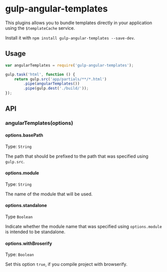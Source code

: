 # gulp-angular-templates

This plugins allows you to bundle templates directly in your application using the ```$templateCache``` service.

Install it with ```npm install gulp-angular-templates --save-dev```.

## Usage

```javascript
var angularTemplates = require('gulp-angular-templates');

gulp.task('html', function () {
    return gulp.src('app/partials/**/*.html')
        .pipe(angularTemplates())
        .pipe(gulp.dest('./build/'));
});
```

## API

### angularTemplates(options)

#### options.basePath
Type: `String`

The path that should be prefixed to the path that was specified using ```gulp.src```.

#### options.module
Type: `String`

The name of the module that will be used.

#### options.standalone
Type `Boolean`

Indicate whether the module name that was specified using ```options.module``` is intended to be standalone.

#### options.withBroserify
Type: `Boolean`

Set this option `true`, if you compile project with browserify.